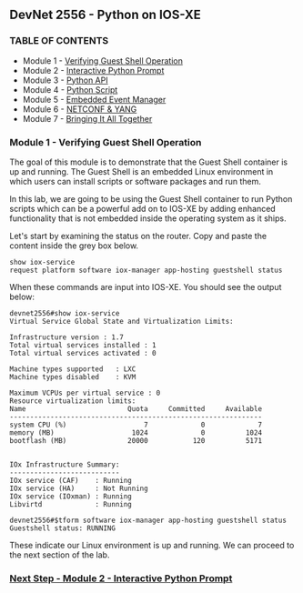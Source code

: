 ## DevNet 2556 - Python on IOS-XE

### TABLE OF CONTENTS
* Module 1 - [Verifying Guest Shell Operation](Module1.md)
* Module 2 - [Interactive Python Prompt](Module2.md)
* Module 3 - [Python API](Module3.md)
* Module 4 - [Python Script](Module4.md)
* Module 5 - [Embedded Event Manager](Module5.md)
* Module 6 - [NETCONF & YANG](Module6.md)
* Module 7 - [Bringing It All Together](Module7.md)


### Module 1 - Verifying Guest Shell Operation

The goal of this module is to demonstrate that the Guest Shell container is up and running.  The Guest Shell is an embedded Linux environment in which users can install scripts or software packages and run them.  

In this lab, we are going to be using the Guest Shell container to run Python scripts which can be a powerful add on to IOS-XE by adding enhanced functionality that is not embedded inside the operating system as it ships.

Let's start by examining the status on the router.  Copy and paste the content inside the grey box below.  

```
show iox-service
request platform software iox-manager app-hosting guestshell status
```

When these commands are input into IOS-XE.  You should see the output below:

```
devnet2556#show iox-service 
Virtual Service Global State and Virtualization Limits:

Infrastructure version : 1.7
Total virtual services installed : 1
Total virtual services activated : 0

Machine types supported   : LXC
Machine types disabled    : KVM

Maximum VCPUs per virtual service : 0
Resource virtualization limits:
Name                         Quota     Committed     Available  
--------------------------------------------------------------
system CPU (%)                   7             0             7  
memory (MB)                   1024             0          1024  
bootflash (MB)               20000           120          5171  


IOx Infrastructure Summary:
---------------------------
IOx service (CAF)    : Running 
IOx service (HA)     : Not Running 
IOx service (IOxman) : Running 
Libvirtd             : Running 
```

```
devnet2556#$tform software iox-manager app-hosting guestshell status         
Guestshell status: RUNNING 
```
These indicate our Linux environment is up and running.  We can proceed to the next section of the lab.

### [Next Step - Module 2 - Interactive Python Prompt](Module2.md)